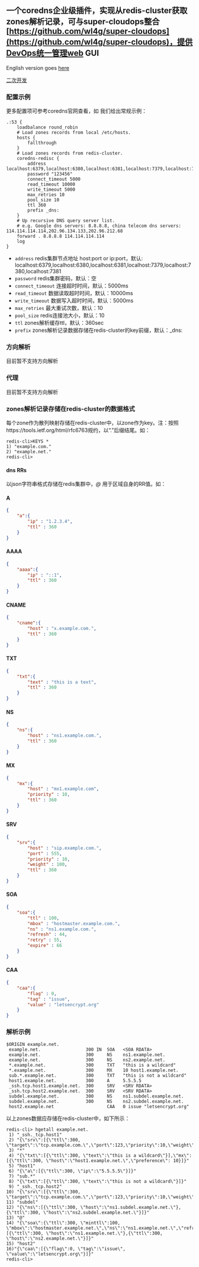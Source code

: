 ## 一个coredns企业级插件，实现从redis-cluster获取zones解析记录，可与super-cloudops整合[https://github.com/wl4g/super-cloudops](https://github.com/wl4g/super-cloudops)，提供DevOps统一管理web GUI

English version goes [here](./README.md)

[二次开发](./INSTALL_CN.md)

### 配置示例

更多配置项可参考coredns官网查看，如 我们给出常规示例：

```hocon
.:53 {
    loadbalance round_robin
    # Load zones records from local /etc/hosts.
    hosts {
        fallthrough
    }
    # Load zones records from redis-cluster.
    coredns-redisc {
        address localhost:6379,localhost:6380,localhost:6381,localhost:7379,localhost:7380,localhost:7381
        password "123456"
        connect_timeout 5000
        read_timeout 10000
        write_timeout 5000
        max_retries 10
        pool_size 10
        ttl 360
        prefix _dns:
    }
    # Up recursive DNS query server list.
    # e.g. Google dns servers: 8.8.8.8, china telecom dns servers: 114.114.114.114,202.96.134.133,202.96.212.68
    forward . 8.8.8.8 114.114.114.114
    log
}
```

* `address` redis集群节点地址 host:port or ip:port，默认: localhost:6379,localhost:6380,localhost:6381,localhost:7379,localhost:7380,localhost:7381
* `password` redis集群密码，默认：空
* `connect_timeout` 连接超时时间，默认：5000ms
* `read_timeout` 数据读取超时时间，默认：10000ms
* `write_timeout` 数据写入超时时间，默认：5000ms
* `max_retries` 最大重试次数，默认：10
* `pool_size` redis连接池大小，默认：10
* `ttl` zones解析缓存ttl，默认：360sec
* `prefix` zones解析记录数据存储在redis-cluster的key前缀，默认：_dns:


### 方向解析

目前暂不支持方向解析

### 代理

目前暂不支持方向解析

### zones解析记录存储在redis-cluster的数据格式

每个zone作为散列映射存储在redis-cluster中，以zone作为key。注：按照https://tools.ietf.org/html/rfc6763规约，以“.”后缀结尾。如：

```
redis-cli>KEYS *
1) "example.com."
2) "example.net."
redis-cli>
```

#### dns RRs

以json字符串格式存储在redis集群中，*@* 用于区域自身的RR值。如：

#### A

```json
{
    "a":{
        "ip" : "1.2.3.4",
        "ttl" : 360
    }
}
```

#### AAAA

```json
{
    "aaaa":{
        "ip" : "::1",
        "ttl" : 360
    }
}
```

#### CNAME

```json
{
    "cname":{
        "host" : "x.example.com.",
        "ttl" : 360
    }
}
```

#### TXT

```json
{
    "txt":{
        "text" : "this is a text",
        "ttl" : 360
    }
}
```

#### NS

```json
{
    "ns":{
        "host" : "ns1.example.com.",
        "ttl" : 360
    }
}
```

#### MX

```json
{
    "mx":{
        "host" : "mx1.example.com",
        "priority" : 10,
        "ttl" : 360
    }
}
```

#### SRV

```json
{
    "srv":{
        "host" : "sip.example.com.",
        "port" : 555,
        "priority" : 10,
        "weight" : 100,
        "ttl" : 360
    }
}
```

#### SOA

```json
{
    "soa":{
        "ttl" : 100,
        "mbox" : "hostmaster.example.com.",
        "ns" : "ns1.example.com.",
        "refresh" : 44,
        "retry" : 55,
        "expire" : 66
    }
}
```

#### CAA

```json
{
    "caa":{
        "flag" : 0,
        "tag" : "issue",
        "value" : "letsencrypt.org"
    }
}
```

### 解析示例

```
$ORIGIN example.net.
 example.net.                 300 IN  SOA   <SOA RDATA>
 example.net.                 300     NS    ns1.example.net.
 example.net.                 300     NS    ns2.example.net.
 *.example.net.               300     TXT   "this is a wildcard"
 *.example.net.               300     MX    10 host1.example.net.
 sub.*.example.net.           300     TXT   "this is not a wildcard"
 host1.example.net.           300     A     5.5.5.5
 _ssh.tcp.host1.example.net.  300     SRV   <SRV RDATA>
 _ssh.tcp.host2.example.net.  300     SRV   <SRV RDATA>
 subdel.example.net.          300     NS    ns1.subdel.example.net.
 subdel.example.net.          300     NS    ns2.subdel.example.net.
 host2.example.net                    CAA   0 issue "letsencrypt.org"
```

以上zones数据应存储在redis-cluster中，如下所示：

```
redis-cli> hgetall example.net.
 1) "_ssh._tcp.host1"
 2) "{\"srv\":[{\"ttl\":300, \"target\":\"tcp.example.com.\",\"port\":123,\"priority\":10,\"weight\":100}]}"
 3) "*"
 4) "{\"txt\":[{\"ttl\":300, \"text\":\"this is a wildcard\"}],\"mx\":[{\"ttl\":300, \"host\":\"host1.example.net.\",\"preference\": 10}]}"
 5) "host1"
 6) "{\"a\":[{\"ttl\":300, \"ip\":\"5.5.5.5\"}]}"
 7) "sub.*"
 8) "{\"txt\":[{\"ttl\":300, \"text\":\"this is not a wildcard\"}]}"
 9) "_ssh._tcp.host2"
10) "{\"srv\":[{\"ttl\":300, \"target\":\"tcp.example.com.\",\"port\":123,\"priority\":10,\"weight\":100}]}"
11) "subdel"
12) "{\"ns\":[{\"ttl\":300, \"host\":\"ns1.subdel.example.net.\"},{\"ttl\":300, \"host\":\"ns2.subdel.example.net.\"}]}"
13) "@"
14) "{\"soa\":{\"ttl\":300, \"minttl\":100, \"mbox\":\"hostmaster.example.net.\",\"ns\":\"ns1.example.net.\",\"refresh\":44,\"retry\":55,\"expire\":66},\"ns\":[{\"ttl\":300, \"host\":\"ns1.example.net.\"},{\"ttl\":300, \"host\":\"ns2.example.net.\"}]}"
15) "host2"
16)"{\"caa\":[{\"flag\":0, \"tag\":\"issue\", \"value\":\"letsencrypt.org\"}]}"
redis-cli>
```
